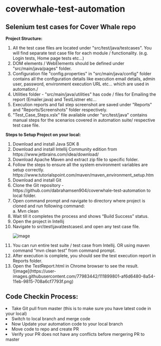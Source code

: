 # coverwhale-test-automation
<h2>Selenium test cases for Cover Whale repo</h2>

<b>Project Structure:</b>
<ol type="1">
<li>All the test case files are located under "src/test/java/testcases". You will find separate test case file for each module / functionality. (e.g. Login tests, Home page tests etc...)</li>
<li>DOM elements / WebElements should be defined under "src/main/java/pages" folder.</li>
<li>Configuration file "config.properties" in "src/main/java/config" folder contains all the configuration details like execution email details, admin user, password, environment execution URL etc... which are used in automation./</li>
<li>Utilities folder - "src/main/java/utilities" has code / files for Emailing the report (Emailer.java) and TestListner etc...</li>
<li>Execution reports and fail step screenshot are saved under "Reports" and "Reports/Screenshots" folder respectively.</li>
<li>"Test_Case_Steps.xslx" file available under "src/test/java" contains manual steps for the scenarios covered in automation suite/ respective test case file.</li>
</ol>

<b>Steps to Setup Project on your local:</b>
<ol type="1">
<li>Download and install Java SDK 8</li>
<li>Download and install Intellij Community edition from https://www.jetbrains.com/idea/download/</li>
<li>Download Apache Maven and extract zip file to specific folder.</li>
<li>Follow the steps to ensure all the system environment variables are setup correctly.</li>
https://www.tutorialspoint.com/maven/maven_environment_setup.htm
<li>Download and install Git</li>
<li>Clone the Git repository - https://github.com/dabrahamsen904/coverwhale-test-automation to local folder.</li>
<li>Open command prompt and navigate to directory where project is cloned and run following command:</li>
a.	Mvn clean
<li>Wait till it completes the process and shows “Build Success” status.</li>
<li>Open the project in Intellij</li>
<li>Navigate to src\test\java\testcases\ and open any test case file.</li>

![image](https://user-images.githubusercontent.com/77983442/111899764-7fbe5c80-8a54-11eb-9ab8-7781873e57bf.png)

<li>You can run entire test suite / test case from Intellij. OR using maven command “mvn clean test” from command prompt.</li>
<li>After execution is complete, you should see the test execution report in Reports folder.</li>
<li>Open the TestReport.html in Chrome browser to see the result.</li>
![image](https://user-images.githubusercontent.com/77983442/111899801-af6d6480-8a54-11eb-9815-708a6cf7793f.png)
</ol>

<h2>Code Checkin Process:</h2>
<li>Take Git pull from master (this is to make sure you have latest code in your local) </li>
<li>Switch to local branch and merge code </li>
<li>Now Update your automation code to your local branch </li> 
<li>Move code to repo and create PR </li>
<li>Verify your PR does not have any conflicts before mergering PR to master </li> 

